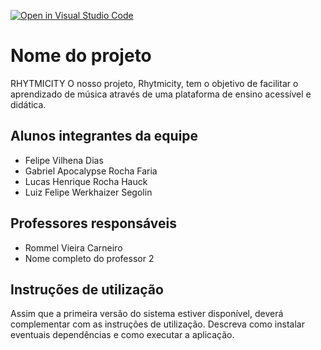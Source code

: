 [![Open in Visual Studio Code](https://classroom.github.com/assets/open-in-vscode-718a45dd9cf7e7f842a935f5ebbe5719a5e09af4491e668f4dbf3b35d5cca122.svg)](https://classroom.github.com/online_ide?assignment_repo_id=10814668&assignment_repo_type=AssignmentRepo)
# Nome do projeto

RHYTMICITY
O nosso projeto, Rhytmicity, tem o objetivo de facilitar o aprendizado de música através de uma plataforma de ensino acessível e didática.


## Alunos integrantes da equipe

* Felipe Vilhena Dias
* Gabriel Apocalypse Rocha Faria
* Lucas Henrique Rocha Hauck
* Luiz Felipe Werkhaizer Segolin

## Professores responsáveis

* Rommel Vieira Carneiro
* Nome completo do professor 2

## Instruções de utilização

Assim que a primeira versão do sistema estiver disponível, deverá complementar com as instruções de utilização. Descreva como instalar eventuais dependências e como executar a aplicação.
